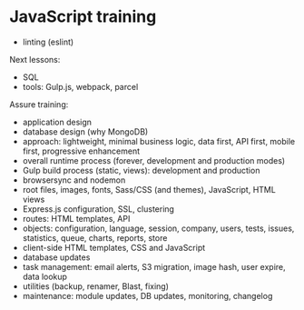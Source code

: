 # JavaScript training

* linting (eslint)

Next lessons:

* SQL
* tools: Gulp.js, webpack, parcel

Assure training:

* application design
* database design (why MongoDB)
* approach: lightweight, minimal business logic, data first, API first, mobile first, progressive enhancement
* overall runtime process (forever, development and production modes)
* Gulp build process (static, views): development and production
* browsersync and nodemon
* root files, images, fonts, Sass/CSS (and themes), JavaScript, HTML views
* Express.js configuration, SSL, clustering
* routes: HTML templates, API
* objects: configuration, language, session, company, users, tests, issues, statistics, queue, charts, reports, store
* client-side HTML templates, CSS and JavaScript
* database updates
* task management: email alerts, S3 migration, image hash, user expire, data lookup
* utilities (backup, renamer, Blast, fixing)
* maintenance: module updates, DB updates, monitoring, changelog
